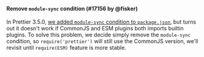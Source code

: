 #### Remove `module-sync` condition (#17156 by @fisker)

In Prettier 3.5.0, [we added `module-sync` condition to `package.json`](https://prettier.io/blog/2025/02/09/3.5.0#use-esm-entrypoint-for-requireesm-16958-by-tats-u), but turns out it doesn't work if CommonJS and ESM plugins both imports builtin plugins. To solve this problem, we decide simply remove the `module-sync` condition, so `require('prettier')` will still use the CommonJS version, we'll revisit until `require(ESM)` feature is more stable.
